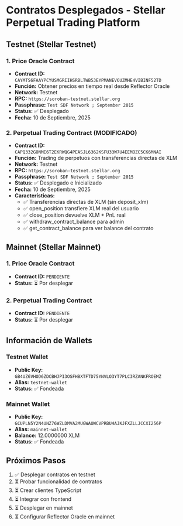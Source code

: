 # Contratos Desplegados - Stellar Perpetual Trading Platform

## Testnet (Stellar Testnet)

### 1. Price Oracle Contract
- **Contract ID:** `CAYMTS6FAAYPCYUSMGRIIHSRBLTWB53EYPMANEV6UZMHE4VIBINF52TD`
- **Función:** Obtener precios en tiempo real desde Reflector Oracle
- **Network:** Testnet
- **RPC:** `https://soroban-testnet.stellar.org`
- **Passphrase:** `Test SDF Network ; September 2015`
- **Status:** ✅ Desplegado
- **Fecha:** 10 de Septiembre, 2025

### 2. Perpetual Trading Contract (MODIFICADO)
- **Contract ID:** `CAPQ332GONME6T2EKRWQG4PEASJL6362KSFU33W7U4EEMOZC5CK6MNAI`
- **Función:** Trading de perpetuos con transferencias directas de XLM
- **Network:** Testnet
- **RPC:** `https://soroban-testnet.stellar.org`
- **Passphrase:** `Test SDF Network ; September 2015`
- **Status:** ✅ Desplegado e Inicializado
- **Fecha:** 10 de Septiembre, 2025
- **Características:**
  - ✅ Transferencias directas de XLM (sin deposit_xlm)
  - ✅ open_position transfiere XLM real del usuario
  - ✅ close_position devuelve XLM + PnL real
  - ✅ withdraw_contract_balance para admin
  - ✅ get_contract_balance para ver balance del contrato

## Mainnet (Stellar Mainnet)

### 1. Price Oracle Contract
- **Contract ID:** `PENDIENTE`
- **Status:** ⏳ Por desplegar

### 2. Perpetual Trading Contract
- **Contract ID:** `PENDIENTE`
- **Status:** ⏳ Por desplegar

## Información de Wallets

### Testnet Wallet
- **Public Key:** `GB4UZ6VHOD6ZDCBHJPI3OSFHBXTFTD75YNVLO3YT7PLC3RZANKFROEMZ`
- **Alias:** `testnet-wallet`
- **Status:** ✅ Fondeada

### Mainnet Wallet
- **Public Key:** `GCUPLN5Y2N4UNZ76WZLDMVA2MUGWAOWCVPRBU4AJKJFXZLLJCCXI256P`
- **Alias:** `mainnet-wallet`
- **Balance:** 12.0000000 XLM
- **Status:** ✅ Fondeada

## Próximos Pasos

1. ✅ Desplegar contratos en testnet
2. ⏳ Probar funcionalidad de contratos
3. ⏳ Crear clientes TypeScript
4. ⏳ Integrar con frontend
5. ⏳ Desplegar en mainnet
6. ⏳ Configurar Reflector Oracle en mainnet
